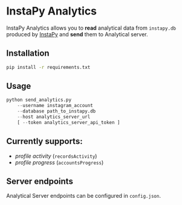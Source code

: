 # InstaPy Analytics

InstaPy Analytics allows you to **read** analytical data from `instapy.db` produced by [InstaPy](https://github.com/timgrossmann/InstaPy) and **send** them to Analytical server. 

## Installation
```bash
pip install -r requirements.txt
```

## Usage
```python
python send_analytics.py 
    --username instagram_account 
    --database path_to_instapy.db
    --host analytics_server_url
    [ --token analytics_server_api_token ]
```

## Currently supports:
 - *profile activity* (`recordsActivity`)
 - *profile progress* (`accountsProgress`)

## Server endpoints
Analytical Server endpoints can be configured in `config.json`.
